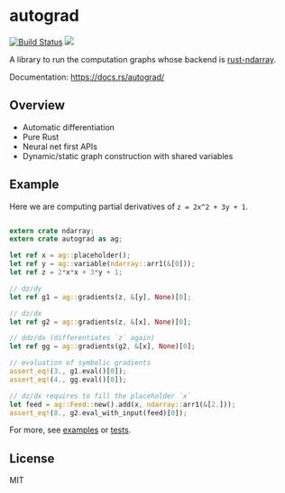 # autograd

[![Build Status](https://travis-ci.org/perrier1034/rust-autograd.svg?branch=master)](https://travis-ci.org/perrier1034/rust-autograd)
[![](http://meritbadge.herokuapp.com/autograd)](https://crates.io/crates/autograd)

A library to run the computation graphs whose backend is 
[rust-ndarray](https://github.com/bluss/rust-ndarray).

Documentation: https://docs.rs/autograd/


## Overview
* Automatic differentiation
* Pure Rust
* Neural net first APIs
* Dynamic/static graph construction with shared variables

## Example
Here we are computing partial derivatives of `z = 2x^2 + 3y + 1`.

```rust

extern crate ndarray;
extern crate autograd as ag;

let ref x = ag::placeholder();
let ref y = ag::variable(ndarray::arr1(&[0]));
let ref z = 2*x*x + 3*y + 1;

// dz/dy
let ref g1 = ag::gradients(z, &[y], None)[0];

// dz/dx
let ref g2 = ag::gradients(z, &[x], None)[0];

// ddz/dx (differentiates `z` again)
let ref gg = ag::gradients(g2, &[x], None)[0];

// evaluation of symbolic gradients
assert_eq!(3., g1.eval()[0]);
assert_eq!(4., gg.eval()[0]);

// dz/dx requires to fill the placeholder `x`
let feed = ag::Feed::new().add(x, ndarray::arr1(&[2.]));
assert_eq!(8., g2.eval_with_input(feed)[0]);

```

For more, see 
[examples](https://github.com/perrier1034/rust-autograd/tree/master/examples) or
[tests](https://github.com/perrier1034/rust-autograd/tree/master/tests). 

## License
MIT
